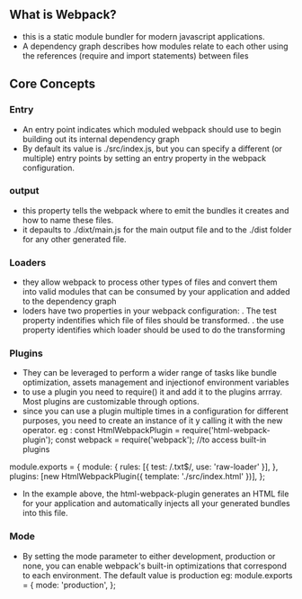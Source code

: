 ## What is Webpack?
- this is a static module bundler for modern javascript applications.
- A dependency graph describes how modules relate to each other using the references (require and import statements) between files

## Core Concepts
### Entry
- An entry point indicates which moduled webpack should use to begin building out its internal dependency graph
- By default its value is ./src/index.js, but you can specify a different (or multiple) entry points by setting an entry property in the webpack configuration.
### output
- this property tells the webpack where to emit the bundles it creates and how to name these files.
- it depaults to ./dixt/main.js for the main output file and to the ./dist folder for any other generated file.
### Loaders
- they allow webpack to process other types of files and convert them into valid modules that can be consumed by your application and added to the dependency graph
- loders have two properties in your webpack configuration: 
. The test property indentifies which file of files should be transformed.
. the use property identifies which loader should be used to do the transforming
### Plugins
- They can be leveraged to perform a wider range of tasks like bundle optimization, assets management and injectionof environment variables
- to use a plugin you need to require() it and add it to the plugins arrray. Most plugins are customizable through options.
- since you can use a plugin multiple times in a configuration for different purposes, you need to create an instance of it y calling it with the new operator.
eg :
const HtmlWebpackPlugin = require('html-webpack-plugin');
const webpack = require('webpack'); //to access built-in plugins

module.exports = {
  module: {
    rules: [{ test: /\.txt$/, use: 'raw-loader' }],
  },
  plugins: [new HtmlWebpackPlugin({ template: './src/index.html' })],
};
- In the example above, the html-webpack-plugin generates an HTML file for your application and automatically injects all your generated bundles into this file.
### Mode
- By setting the mode parameter to either development, production or none, you can enable webpack's built-in optimizations that correspond to each environment. The default value is production
eg:
module.exports = {
  mode: 'production',
};